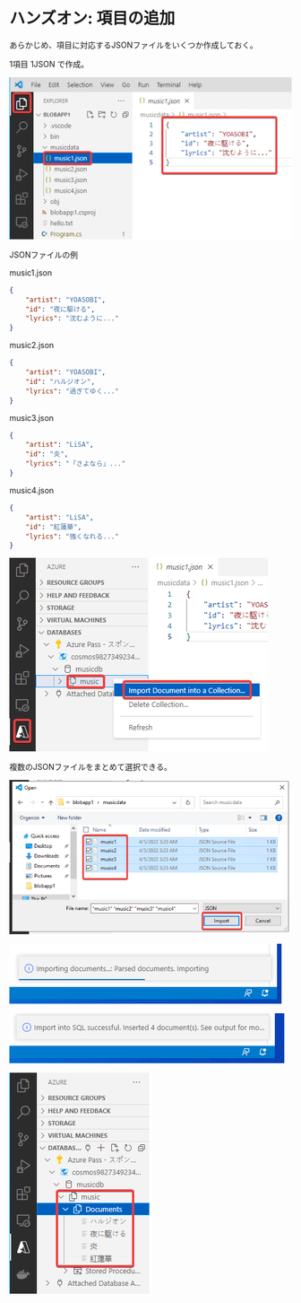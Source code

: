 # ハンズオン: 項目の追加

あらかじめ、項目に対応するJSONファイルをいくつか作成しておく。

1項目 1JSON で作成。

![](images/ss-2022-04-05-12-32-13.png)

JSONファイルの例

music1.json
```json
{
    "artist": "YOASOBI",
    "id": "夜に駆ける",
    "lyrics": "沈むように..."
}
```

music2.json
```json
{
    "artist": "YOASOBI",
    "id": "ハルジオン",
    "lyrics": "過ぎてゆく..."
}
```

music3.json
```json
{
    "artist": "LiSA",
    "id": "炎",
    "lyrics": "「さよなら」..."
}
```

music4.json
```json
{
    "artist": "LiSA",
    "id": "紅蓮華",
    "lyrics": "強くなれる..."
}
```

![](images/ss-2022-04-05-12-37-38.png)

複数のJSONファイルをまとめて選択できる。

![](images/ss-2022-04-05-12-38-24.png)

![](images/ss-2022-04-05-12-39-36.png)

![](images/ss-2022-04-05-12-39-48.png)

![](images/ss-2022-04-05-12-40-33.png)